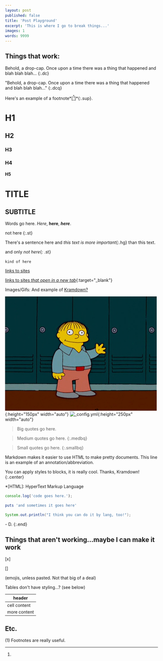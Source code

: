 ```yaml
---
layout: post
published: false
title: 'Post Playground'
excerpt: 'This is where I go to break things...'
images: 1
words: 9999
---
```


## Things that work:

Behold, a drop-cap. Once upon a time there was a thing that happened and blah blah blah...
{:.dc}

"Behold, a drop-cap. Once upon a time there was a thing that happened and blah blah blah..."
{:.dcq}

Here's an example of a footnote*[[^1]]*{:.sup}.

# H1
## H2
### H3
### H4
#### H5

TITLE
=========

SUBTITLE
----------

Words go here. *Here*, **here**, ***here***.

not here
{:.st}

There's a sentence here and *this text is more important*{:.hg} than this text.

and only *not here*{: .st}

`kind of here`

[links to sites](https://www.google.com)

[links to sites *that open in a new tab*](https://www.reddit.com){:target="_blank"}

Images/Gifs: And example of [Kramdown?](https://kramdown.gettalong.org/)

![Hey look, a GIF!](/images/posts/playground/ralph.gif "Ralph Wiggum"){:height="150px" width="auto"}
![_config.yml](/images/config.png "_config.yml"){:height="250px" width="auto"}

> Big quotes go here.

> Medium quotes go here.
{:.medbq}

> Small quotes go here.
{:.smallbq}

Markdown makes it easier to use HTML to make pretty documents. This line is an example of an annotation/abbreviation.

You can apply styles to blocks, it is really cool. Thanks, Kramdown!
{:.center}

*[HTML]: HyperText Markup Language 

```javascript
console.log('code goes here.');
```

```ruby
puts 'and sometimes it goes here'
```

```java
System.out.println("I think you can do it by lang, too!");
```

\- D.
{:.end}

## Things that aren't working...maybe I can make it work

[x]

[] 

(emojis, unless pasted. Not that big of a deal)

Tables don't have styling...? (see below)

|header|
|------|
|cell content|
|more content|

## Etc.

[^1]:
(1) Footnotes are really useful.
